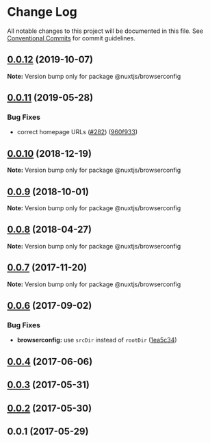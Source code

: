 # Change Log

All notable changes to this project will be documented in this file.
See [Conventional Commits](https://conventionalcommits.org) for commit guidelines.

## [0.0.12](https://github.com/nuxt/modules/compare/@nuxtjs/browserconfig@0.0.11...@nuxtjs/browserconfig@0.0.12) (2019-10-07)

**Note:** Version bump only for package @nuxtjs/browserconfig





## [0.0.11](https://github.com/nuxt/modules/compare/@nuxtjs/browserconfig@0.0.10...@nuxtjs/browserconfig@0.0.11) (2019-05-28)


### Bug Fixes

* correct homepage URLs ([#282](https://github.com/nuxt/modules/issues/282)) ([960f933](https://github.com/nuxt/modules/commit/960f933))





<a name="0.0.10"></a>
## [0.0.10](https://github.com/nuxt/modules/compare/@nuxtjs/browserconfig@0.0.9...@nuxtjs/browserconfig@0.0.10) (2018-12-19)

**Note:** Version bump only for package @nuxtjs/browserconfig





<a name="0.0.9"></a>
## [0.0.9](https://github.com/nuxt/modules/compare/@nuxtjs/browserconfig@0.0.8...@nuxtjs/browserconfig@0.0.9) (2018-10-01)

**Note:** Version bump only for package @nuxtjs/browserconfig





<a name="0.0.8"></a>
## [0.0.8](https://github.com/nuxt/modules/compare/@nuxtjs/browserconfig@0.0.7...@nuxtjs/browserconfig@0.0.8) (2018-04-27)




**Note:** Version bump only for package @nuxtjs/browserconfig

<a name="0.0.7"></a>
## [0.0.7](https://github.com/nuxt/modules/compare/@nuxtjs/browserconfig@0.0.6...@nuxtjs/browserconfig@0.0.7) (2017-11-20)




**Note:** Version bump only for package @nuxtjs/browserconfig

<a name="0.0.6"></a>
## [0.0.6](https://github.com/nuxt/modules/compare/@nuxtjs/browserconfig@0.0.5...@nuxtjs/browserconfig@0.0.6) (2017-09-02)


### Bug Fixes

* **browserconfig:** use `srcDir` instead of `rootDir` ([1ea5c34](https://github.com/nuxt/modules/commit/1ea5c34))




<a name="0.0.4"></a>
## [0.0.4](https://github.com/nuxt/modules/compare/@nuxtjs/browserconfig@0.0.3...@nuxtjs/browserconfig@0.0.4) (2017-06-06)




<a name="0.0.3"></a>
## [0.0.3](https://github.com/nuxt/modules/compare/@nuxtjs/browserconfig@0.0.2...@nuxtjs/browserconfig@0.0.3) (2017-05-31)




<a name="0.0.2"></a>
## [0.0.2](https://github.com/nuxt/modules/compare/@nuxtjs/browserconfig@0.0.1...@nuxtjs/browserconfig@0.0.2) (2017-05-30)




<a name="0.0.1"></a>
## 0.0.1 (2017-05-29)
